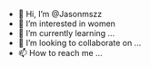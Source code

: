 - 👋 Hi, I’m @Jasonmszz
- 👀 I’m interested in women
- 🌱 I’m currently learning ...
- 💞️ I’m looking to collaborate on ...
- 📫 How to reach me ...

<!---
Jasonmszz/Jasonmszz is a ✨ special ✨ repository because its `README.md` (this file) appears on your GitHub profile.
You can click the Preview link to take a look at your changes.
--->
